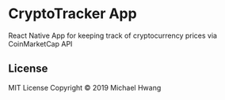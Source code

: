 # CryptoTracker App
React Native App for keeping track of cryptocurrency prices via CoinMarketCap API

## License
MIT License Copyright © 2019 Michael Hwang
